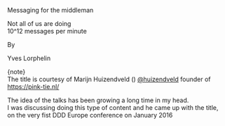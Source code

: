 Messaging for the middleman  

Not all of us are doing  
10^12 messages per minute

By

Yves Lorphelin

{note}  
The title is courtesy of Marijn Huizendveld () [@huizendveld](https://twitter.com/huizendveld) founder of https://pink-tie.nl/

The idea of the talks has been growing a long time in my head.  
I was discussing doing this type of content and he came up with the title,  
on the very fist DDD Europe conference on January 2016
